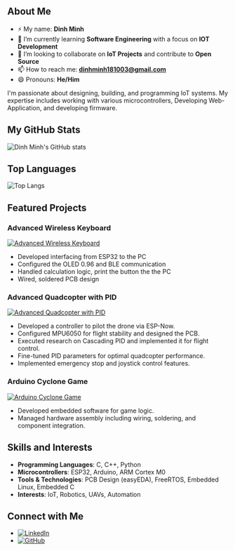 ## About Me
- ⚡ My name: **Dinh Minh**
- 🌱 I’m currently learning **Software Engineering** with a focus on **IOT Development**
- 👯 I’m looking to collaborate on **IoT Projects** and contribute to **Open Source**
- 📫 How to reach me: **dinhminh181003@gmail.com**
- 😄 Pronouns: **He/Him**

I'm passionate about designing, building, and programming IoT systems. My expertise includes working with various microcontrollers, Developing Web-Application, and developing firmware.

## My GitHub Stats

![Dinh Minh's GitHub stats](https://github-readme-stats.vercel.app/api?username=dinhminh0307&show_icons=true&theme=radical)

## Top Languages

![Top Langs](https://github-readme-stats.vercel.app/api/top-langs/?username=dinhminh0307&layout=compact&theme=radical)

## Featured Projects

### Advanced Wireless Keyboard
[![Advanced Wireless Keyboard](https://github-readme-stats.vercel.app/api/pin/?username=dinhminh0307&repo=Bluetooth-Keyboard)](https://github.com/dinhminh0307/Bluetooth-Keyboard)
- Developed interfacing from ESP32 to the PC
- Configured the OLED 0.96 and BLE communication
- Handled calculation logic, print the button the the PC
- Wired, soldered PCB design

### Advanced Quadcopter with PID
[![Advanced Quadcopter with PID](https://github-readme-stats.vercel.app/api/pin/?username=dinhminh0307&repo=Quadcopter-With-PID)](https://github.com/dinhminh0307/Quadcopter-With-PID)
- Developed a controller to pilot the drone via ESP-Now.
- Configured MPU6050 for flight stability and designed the PCB.
- Executed research on Cascading PID and implemented it for flight control.
- Fine-tuned PID parameters for optimal quadcopter performance.
- Implemented emergency stop and joystick control features.

### Arduino Cyclone Game
[![Arduino Cyclone Game](https://github-readme-stats.vercel.app/api/pin/?username=dinhminh0307&repo=Arduino-Cyclone-Game)](https://github.com/dinhminh0307/Arduino-Cyclone-Game)
- Developed embedded software for game logic.
- Managed hardware assembly including wiring, soldering, and component integration.

## Skills and Interests
- **Programming Languages**: C, C++, Python
- **Microcontrollers**: ESP32, Arduino, ARM Cortex M0
- **Tools & Technologies**: PCB Design (easyEDA), FreeRTOS, Embedded Linux, Embedded C
- **Interests**: IoT, Robotics, UAVs, Automation

## Connect with Me
- [![LinkedIn](https://img.shields.io/badge/LinkedIn-DinhMinh-blue?style=flat-square&logo=linkedin)](https://www.linkedin.com/in/dinhminh0307)
- [![GitHub](https://img.shields.io/badge/GitHub-dinhminh0307-black?style=flat-square&logo=github)](https://github.com/dinhminh0307)

